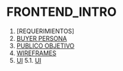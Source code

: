 # FRONTEND_INTRO

1. [REQUERIMIENTOS]
2. [BUYER PERSONA](./2_BUYER_PERSONA.png)
3. [PUBLICO OBJETIVO](./3_PUBLICO_OBJETIVO.pdf)
4. [WIREFRAMES](./4_WIREFRAMES.pdf)
5. [UI](./5_UI.png)
5.1. [UI](./5_1_UI.png)
